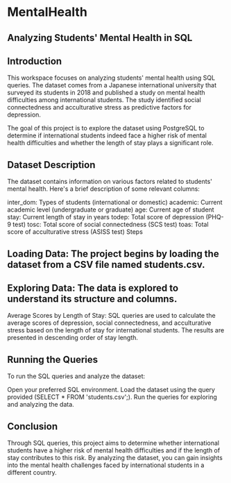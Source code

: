 # MentalHealth


## Analyzing Students' Mental Health in SQL
## Introduction
This workspace focuses on analyzing students' mental health using SQL queries. The dataset comes from a Japanese international university that surveyed its students in 2018 and published a study on mental health difficulties among international students. The study identified social connectedness and acculturative stress as predictive factors for depression.

The goal of this project is to explore the dataset using PostgreSQL to determine if international students indeed face a higher risk of mental health difficulties and whether the length of stay plays a significant role.

## Dataset Description
The dataset contains information on various factors related to students' mental health. Here's a brief description of some relevant columns:

inter_dom: Types of students (international or domestic)
academic: Current academic level (undergraduate or graduate)
age: Current age of student
stay: Current length of stay in years
todep: Total score of depression (PHQ-9 test)
tosc: Total score of social connectedness (SCS test)
toas: Total score of acculturative stress (ASISS test)
Steps
## Loading Data: The project begins by loading the dataset from a CSV file named students.csv.

## Exploring Data: The data is explored to understand its structure and columns.

Average Scores by Length of Stay: SQL queries are used to calculate the average scores of depression, social connectedness, and acculturative stress based on the length of stay for international students. The results are presented in descending order of stay length.

## Running the Queries
To run the SQL queries and analyze the dataset:

Open your preferred SQL environment.
Load the dataset using the query provided (SELECT * FROM 'students.csv';).
Run the queries for exploring and analyzing the data.
## Conclusion
Through SQL queries, this project aims to determine whether international students have a higher risk of mental health difficulties and if the length of stay contributes to this risk. By analyzing the dataset, you can gain insights into the mental health challenges faced by international students in a different country.


